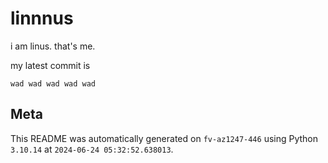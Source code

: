 # linnnus

i am linus. that's me.

my latest commit is

```
wad wad wad wad wad
```

## Meta

This README was automatically generated on `fv-az1247-446` using Python
`3.10.14` at `2024-06-24 05:32:52.638013`.
